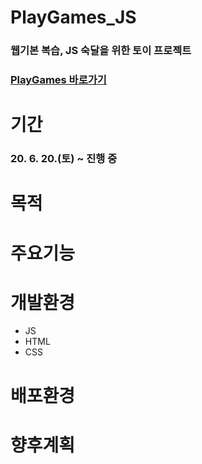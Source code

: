 # PlayGames_JS
### 웹기본 복습, JS 숙달을 위한 토이 프로젝트
### [PlayGames 바로가기](https://playgames.netlify.app/)

# 기간
### 20. 6. 20.(토) ~ 진행 중

# 목적

# 주요기능

# 개발환경
* JS
* HTML
* CSS

# 배포환경

# 향후계획


